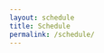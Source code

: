```yaml
---
layout: schedule
title: Schedule
permalink: /schedule/
---
```


<!-- All times are in EST.

| Time    | Speaker                        | Title                            |
|---------|--------------------------------|----------------------------------|
| 8:00am  | Organizers                     | Introduction and Opening Remarks |
| 8:10am  | Miltos Allamanis, MSR          | Invited Talk 1                   |
| 8:50am  | Jacob Andreas, MIT             | Invited Talk 2                   |
| 9:30am  |                                | Coffee Break                     |
| 9:45am  |                                | Spotlight Talks 1                |
| 10:15am | Graham Neubig, Carnegie Mellon | Invited Talk 3                   |
| 11:00am | Dawn Song, Berkeley            | Invited Talk 4                   |
| 11:45am |                                | Lunch Break                      |
| 1:00pm  |                                | Poster Session 1                 |
| 2:00pm  |                                | Spotlight Talks 2                |
| 2:30pm  | Jerry Tworek, OpenAI           | Invited Talk 5                   |
| 3:15pm  |                                | Coffee Break                     |
| 3:30pm  |                                | Panel Discussion                 |
| 4:15pm  |                                | Poster Session 2                 |
| 5:00pm  | Organizers                     | End                              | -->
